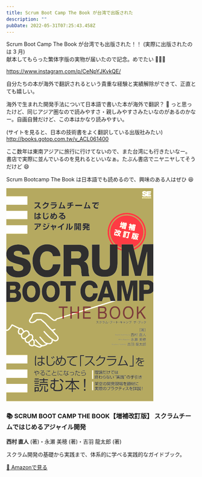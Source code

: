 ```yaml
---
title: Scrum Boot Camp The Book が台湾で出版された
description: ""
pubDate: 2022-05-31T07:25:43.458Z
---
```


Scrum Boot Camp The Book が台湾でも出版された！！ (実際に出版されたのは 3 月)  
献本してもらった繁体字版の実物が届いたので記念。めでたい 🎉🎉🎉

https://www.instagram.com/p/CeNpYJKvkQE/

自分たちの本が海外で翻訳されるという貴重な経験と実績解除ができて、正直とても嬉しい。

海外で生まれた開発手法について日本語で書いた本が海外で翻訳？ 🤔 っと思ったけど、同じアジア圏なので読みやすさ・親しみやすさみたいなのがあるのかなー。自画自賛だけど、この本はかなり読みやすい。

(サイトを見ると、日本の技術書をよく翻訳している出版社みたい)  
http://books.gotop.com.tw/v_ACL061400

ここ数年は東南アジアに旅行に行けてないので、また台湾にも行きたいなー。
書店で実際に並んでいるのを見れるといいなぁ。たぶん書店でニヤニヤしてそうだけど 😄

Scrum Bootcamp The Book は日本語でも読めるので、興味のある人はぜひ 😆

<div class="book-card">
  <div class="book-cover">
    <picture>
      <source srcset="/images/books/scrum-bootcamp-the-book-cover.webp" type="image/webp" />
      <img src="/images/books/scrum-bootcamp-the-book-cover.png" alt="SCRUM BOOT CAMP THE BOOK【増補改訂版】の表紙" />
    </picture>
  </div>
  <div class="book-info">
    <h3 class="book-title">📚 SCRUM BOOT CAMP THE BOOK【増補改訂版】 スクラムチームではじめるアジャイル開発</h3>
    <p class="book-author"><strong>西村 直人</strong> (著)・永瀬 美穂 (著)・吉羽 龍太郎 (著)</p>
    <p class="book-description">スクラム開発の基礎から実践まで、体系的に学べる実践的なガイドブック。</p>
    <a href="https://www.amazon.co.jp/dp/B00J1XKB6K?tag=nawoto07-22" class="amazon-link" target="_blank" rel="noopener noreferrer">
      📖 Amazonで見る
    </a>
  </div>
</div>
